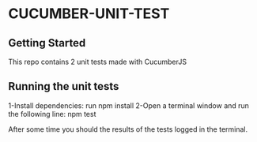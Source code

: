 # CUCUMBER-UNIT-TEST

## Getting Started
This repo contains 2 unit tests made with CucumberJS

## Running the unit tests
1-Install dependencies: run npm install 
2-Open a terminal window and run the following line:
npm test

After some time you should the results of the tests logged in the terminal.

